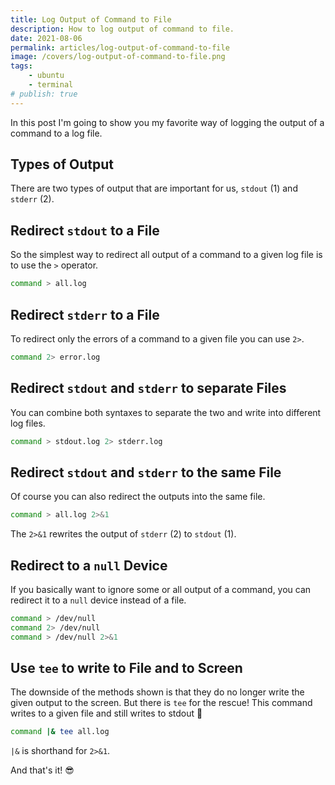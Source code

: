 ```yaml
---
title: Log Output of Command to File
description: How to log output of command to file.
date: 2021-08-06
permalink: articles/log-output-of-command-to-file
image: /covers/log-output-of-command-to-file.png
tags: 
    - ubuntu
    - terminal
# publish: true
---
```


In this post I'm going to show you my favorite way of logging the output of a command to a log file.

<!-- more -->

## Types of Output

There are two types of output that are important for us, `stdout` (1) and `stderr` (2).

## Redirect `stdout` to a File

So the simplest way to redirect all output of a command to a given log file is to use the `>` operator.

```bash
command > all.log
```

## Redirect `stderr` to a File

To redirect only the errors of a command to a given file you can use `2>`.

```bash
command 2> error.log
```

## Redirect `stdout` and `stderr` to separate Files

You can combine both syntaxes to separate the two and write into different log files.

```bash
command > stdout.log 2> stderr.log
```

## Redirect `stdout` and `stderr` to the same File

Of course you can also redirect the outputs into the same file.

```bash
command > all.log 2>&1
```

The `2>&1` rewrites the output of `stderr` (2) to `stdout` (1).

## Redirect to a `null` Device

If you basically want to ignore some or all output of a command, you can redirect it to a `null` device instead of a file.

```bash
command > /dev/null
command 2> /dev/null
command > /dev/null 2>&1
```

## Use `tee` to write to File and to Screen

The downside of the methods shown is that they do no longer write the given output to the screen. But there is `tee` for the rescue! This command writes to a given file and still writes to stdout 🤩

```bash
command |& tee all.log
```

`|&` is shorthand for `2>&1`.


And that's it! 😎